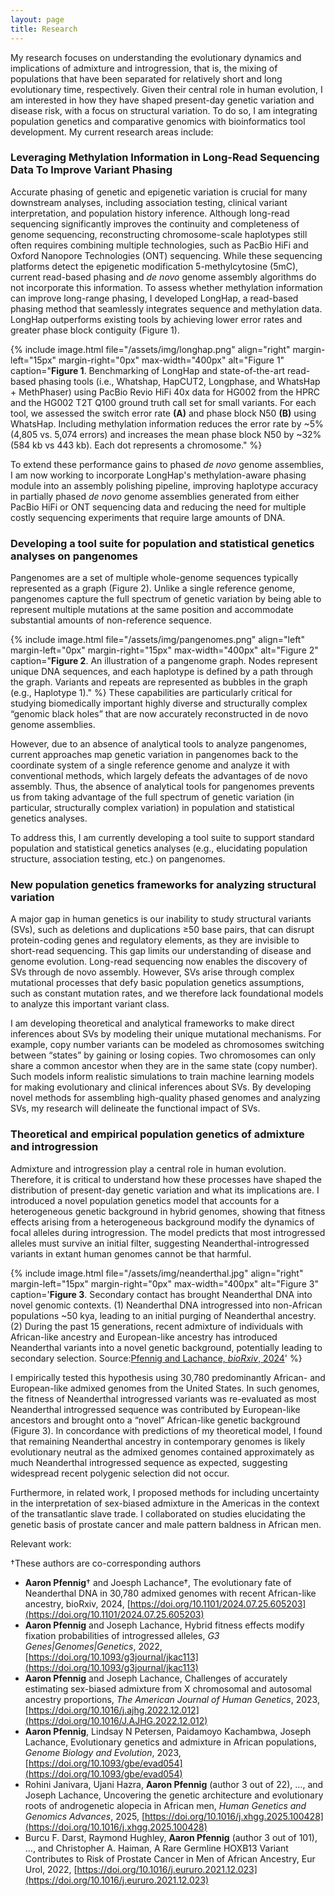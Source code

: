 ```yaml
---
layout: page
title: Research
---
```


My research focuses on understanding the evolutionary dynamics and implications of admixture and introgression, that is, the mixing of populations that have been separated for relatively short and long evolutionary time, respectively. Given their central role in human evolution, I am interested in how they have shaped present-day genetic variation and disease risk, with a focus on structural variation. To do so, I am integrating population genetics and comparative genomics with bioinformatics tool development. My current research areas include:

### Leveraging Methylation Information in Long-Read Sequencing Data To Improve Variant Phasing

Accurate phasing of genetic and epigenetic variation is crucial for many downstream analyses, including association testing, clinical variant interpretation, and population history inference. Although long-read sequencing significantly improves the continuity and completeness of genome sequencing, reconstructing chromosome-scale haplotypes still often requires combining multiple technologies, such as PacBio HiFi and Oxford Nanopore Technologies (ONT) sequencing. While these sequencing platforms detect the epigenetic modification 5-methylcytosine (5mC), current read-based phasing and *de novo* genome assembly algorithms do not incorporate this information. To assess whether methylation information can improve long-range phasing, I developed LongHap, a read-based phasing method that seamlessly integrates sequence and methylation data. LongHap outperforms existing tools by achieving lower error rates and greater phase block contiguity (Figure 1).

{% include image.html file="/assets/img/longhap.png" align="right" margin-left="15px" margin-right="0px" max-width="400px" alt="Figure 1" caption="<strong>Figure 1</strong>. Benchmarking of LongHap and state-of-the-art read-based phasing tools (i.e., Whatshap, HapCUT2, Longphase, and WhatsHap + MethPhaser) using PacBio Revio HiFi 40x data for HG002 from the HPRC and the HG002 T2T Q100 ground truth call set for small variants. For each tool, we assessed the switch error rate <strong>(A)</strong> and phase block N50 <strong>(B)</strong> using WhatsHap. Including methylation information reduces the error rate by ~5% (4,805 vs. 5,074 errors) and increases the mean phase block N50 by ~32% (584 kb vs 443 kb). Each dot represents a chromosome." %}

To extend these performance gains to phased *de novo* genome assemblies, I am now working to incorporate LongHap's methylation-aware phasing module into an assembly polishing pipeline, improving haplotype accuracy in partially phased *de novo* genome assemblies generated from either PacBio HiFi or ONT sequencing data and reducing the need for multiple costly sequencing experiments that require large amounts of DNA. 

### Developing a tool suite for population and statistical genetics analyses on pangenomes

Pangenomes are a set of multiple whole-genome sequences typically represented as a graph (Figure 2). Unlike a single reference genome, pangenomes capture the full spectrum of genetic variation by being able to represent multiple mutations at the same position and accommodate substantial amounts of non-reference sequence. 

{% include image.html file="/assets/img/pangenomes.png" align="left" margin-left="0px" margin-right="15px" max-width="400px" alt="Figure 2" caption="<strong>Figure 2</strong>. An illustration of a pangenome graph. Nodes represent unique DNA sequences, and each haplotype is defined by a path through the graph. Variants and repeats are represented as bubbles in the graph (e.g., Haplotype 1)." %} These capabilities are particularly critical for studying biomedically important highly diverse and structurally complex “genomic black holes” that are now accurately reconstructed in de novo genome assemblies. 

However, due to an absence of analytical tools to analyze pangenomes, current approaches map genetic variation in pangenomes back to the coordinate system of a single reference genome and analyze it with conventional methods, which largely defeats the advantages of de novo assembly. Thus, the absence of analytical tools for pangenomes prevents us from taking advantage of the full spectrum of genetic variation (in particular, structurally complex variation) in population and statistical genetics analyses. 

To address this, I am currently developing a tool suite to support standard population and statistical genetics analyses (e.g., elucidating population structure, association testing, etc.) on pangenomes.

### New population genetics frameworks for analyzing structural variation

A major gap in human genetics is our inability to study structural variants (SVs), such as deletions and duplications ≥50 base pairs, that can disrupt protein-coding genes and regulatory elements, as they are invisible to short-read sequencing. This gap limits our understanding of disease and genome evolution. Long-read sequencing now enables the discovery of SVs through de novo assembly. However, SVs arise through complex mutational processes that defy basic population genetics assumptions, such as constant mutation rates, and we therefore lack foundational models to analyze this important variant class.

I am developing theoretical and analytical frameworks to make direct inferences about SVs by modeling their unique mutational mechanisms. For example, copy number variants can be modeled as chromosomes switching between “states” by gaining or losing copies. Two chromosomes can only share a common ancestor when they are in the same state (copy number). Such models inform realistic simulations to train machine learning models for making evolutionary and clinical inferences about SVs. By developing novel methods for assembling high-quality phased genomes and analyzing SVs, my research will delineate the functional impact of SVs.

### Theoretical and empirical population genetics of admixture and introgression

Admixture and introgression play a central role in human evolution. Therefore, it is critical to understand how these processes have shaped the distribution of present-day genetic variation and what its implications are. I introduced a novel population genetics model that accounts for a heterogeneous genetic background in hybrid genomes, showing that fitness effects arising from a heterogeneous background modify the dynamics of focal alleles during introgression. The model predicts that most introgressed alleles must survive an initial filter, suggesting Neanderthal-introgressed variants in extant human genomes cannot be that harmful. 

{% include image.html file="/assets/img/neanderthal.jpg" align="right" margin-left="15px" margin-right="0px" max-width="400px" alt="Figure 3" caption='<strong>Figure 3</strong>. Secondary contact has brought Neanderthal DNA into novel genomic contexts. (1) Neanderthal DNA introgressed into non-African populations ~50 kya, leading to an initial purging of Neanderthal ancestry. (2) During the past 15 generations, recent admixture of individuals with African-like ancestry and European-like ancestry has introduced Neanderthal variants into a novel genetic background, potentially leading to secondary selection. Source:<a href="https://doi.org/10.1101/2024.07.25.605203" target="_blank">Pfennig and Lachance, <i>bioRxiv</i>, 2024</a>' %}

I empirically tested this hypothesis using 30,780 predominantly African- and European-like admixed genomes from the United States. In such genomes, the fitness of Neanderthal introgressed variants was re-evaluated as most Neanderthal introgressed sequence was contributed by European-like ancestors and brought onto a “novel” African-like genetic background (Figure 3). In concordance with predictions of my theoretical model, I found that remaining Neanderthal ancestry in contemporary genomes is likely evolutionary neutral as the admixed genomes contained approximately as much Neanderthal introgressed sequence as expected, suggesting widespread recent polygenic selection did not occur. 

Furthermore, in related work, I proposed methods for including uncertainty in the interpretation of sex-biased admixture in the Americas in the context of the transatlantic slave trade. I collaborated on studies elucidating the genetic basis of prostate cancer and male pattern baldness in African men.

Relevant work:

†These authors are co-corresponding authors

* **Aaron Pfennig**† and Joesph Lachance†, The evolutionary fate of Neanderthal DNA in 30,780 admixed genomes with recent African-like ancestry, bioRxiv, 2024, [https://doi.org/10.1101/2024.07.25.605203](https://doi.org/10.1101/2024.07.25.605203)
* **Aaron Pfennig** and Joseph Lachance, Hybrid fitness effects modify fixation probabilities of introgressed alleles, _G3 Genes\|Genomes\|Genetics_, 2022, [https://doi.org/10.1093/g3journal/jkac113](https://doi.org/10.1093/g3journal/jkac113)
* **Aaron Pfennig** and Joseph Lachance, Challenges of accurately estimating sex-biased admixture from X chromosomal and autosomal ancestry proportions, _The American Journal of Human Genetics_, 2023, [https://doi.org/10.1016/j.ajhg.2022.12.012](https://doi.org/10.1016/J.AJHG.2022.12.012)
* **Aaron Pfennig**, Lindsay N Petersen, Paidamoyo Kachambwa, Joseph Lachance, Evolutionary genetics and admixture in African populations, _Genome Biology and Evolution_, 2023, [https://doi.org/10.1093/gbe/evad054](https://doi.org/10.1093/gbe/evad054)
* Rohini Janivara, Ujani Hazra, **Aaron Pfennig** (author 3 out of 22), …, and Joseph Lachance, Uncovering the genetic architecture and evolutionary roots of androgenetic alopecia in African men, _Human Genetics and Genomics Advances_, 2025, [https://doi.org/10.1016/j.xhgg.2025.100428](https://doi.org/10.1016/j.xhgg.2025.100428)
* Burcu F. Darst, Raymond Hughley, **Aaron Pfennig** (author 3 out of 101), …, and Christopher A. Haiman, A Rare Germline HOXB13 Variant Contributes to Risk of Prostate Cancer in Men of African Ancestry, Eur Urol, 2022, [https://doi.org/10.1016/j.eururo.2021.12.023](https://doi.org/10.1016/j.eururo.2021.12.023)
